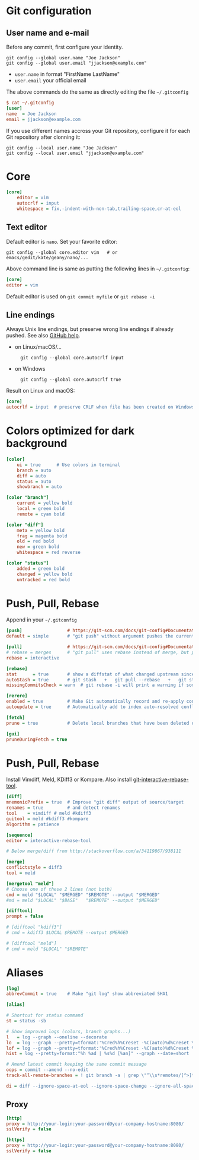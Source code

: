 Git configuration
=================

User name and e-mail
--------------------

Before any commit, first configure your identity.

    git config --global user.name "Joe Jackson"
    git config --global user.email "jjackson@example.com"

- `user.name` in format "FirstName LastName"
- `user.email` your official email

The above commands do the same as directly editing the file `~/.gitconfig`

```ini
$ cat ~/.gitconfig
[user]
name  = Joe Jackson
email = jjackson@example.com
```
If you use different names accross your Git repository, configure it for each Git repository after clonning it:

    git config --local user.name "Joe Jackson"
    git config --local user.email "jjackson@example.com"


Core
====

```ini
[core]
	editor = vim
	autocrlf = input
	whitespace = fix,-indent-with-non-tab,trailing-space,cr-at-eol
```

Text editor
-----------

Default editor is `nano`. Set your favorite editor:

    git config --global core.editor vim   # or emacs/gedit/kate/geany/nano/...

Above command line is same as putting the following lines in `~/.gitconfig`:

```ini
[core]
editor = vim
```

Default editor is used on `git commit myfile` or `git rebase -i`


Line endings
------------

Always Unix line endings, but preserve wrong line endings if already pushed.
See also [GitHub help](https://help.github.com/articles/dealing-with-line-endings#platform-all).
    
* on Linux/macOS/...
    
        git config --global core.autocrlf input
    
* on Windows
    
        git config --global core.autocrlf true

Result on Linux and macOS:

```ini
[core]
autocrlf = input  # preserve CRLF when file has been created on Windows
```


Colors optimized for dark background
====================================

```ini
[color]
	ui = true      # Use colors in terminal
	branch = auto
	diff = auto
	status = auto
	showbranch = auto

[color "branch"]
	current = yellow bold
	local = green bold
	remote = cyan bold

[color "diff"]
	meta = yellow bold
	frag = magenta bold
	old = red bold
	new = green bold
	whitespace = red reverse

[color "status"]
	added = green bold
	changed = yellow bold
	untracked = red bold
```

Push, Pull, Rebase
==================

Append in your `~/.gitconfig`

```ini
[push]                 # https://git-scm.com/docs/git-config#Documentation/git-config.txt-pushdefault
default = simple       # "git push" without argument pushes the current branch to the remote branch with the same name

[pull]                 # https://git-scm.com/docs/git-config#Documentation/git-config.txt-pullrebase
# rebase = merges      # "git pull" uses rebase instead of merge, but preserves existing local merges
rebase = interactive

[rebase]
stat      = true       # show a diffstat of what changed upstream since the last rebase
autoStash = true       # git stash   +   git pull --rebase   +   git stash pop
missingCommitsCheck = warn  # git rebase -i will print a warning if some commits are removed

[rerere]
enabled = true         # Make Git automatically record and re-apply conflicts resolution
autoupdate = true      # Automatically add to index auto-resolved conflicts

[fetch]
prune = true           # Delete local branches that have been deleted on remote repo

[gui]
pruneDuringFetch = true
```

Push, Pull, Rebase
==================

Install Vimdiff, Meld, KDiff3 or Kompare.
Also install [git-interactive-rebase-tool](https://github.com/MitMaro/git-interactive-rebase-tool).

```ini
[diff]
mnemonicPrefix = true  # Improve "git diff" output of source/target
renames = true         # and detect renames
tool    = vimdiff # meld #kdiff3
guitool = meld #kdiff3 #kompare
algorithm = patience

[sequence]
editor = interactive-rebase-tool

# Below merge/diff from http://stackoverflow.com/a/34119867/938111

[merge]
conflictstyle = diff3
tool = meld

[mergetool "meld"]
# Choose one of these 2 lines (not both)
cmd = meld "$LOCAL" "$MERGED" "$REMOTE" --output "$MERGED"
#md = meld "$LOCAL" "$BASE"   "$REMOTE" --output "$MERGED"

[difftool]
prompt = false

# [difftool "kdiff3"]
# cmd = kdiff3 $LOCAL $REMOTE --output $MERGED

# [difftool "meld"]
# cmd = meld "$LOCAL" "$REMOTE"
```

Aliases
=======

```ini
[log]
abbrevCommit = true    # Make "git log" show abbreviated SHA1

[alias]

# Shortcut for status command
st = status -sb

# Show improved logs (colors, branch graphs...)
l   = log --graph --oneline --decorate
lo  = log --graph --pretty=tformat:'%Cred%h%Creset -%C(auto)%d%Creset %s %Cgreen(%an %ad %ar)%Creset' --date=short --ignore-space-change --ignore-blank-lines
lof = log --graph --pretty=tformat:'%Cred%h%Creset -%C(auto)%d%Creset %s %Cgreen(%an %ad %ar)%Creset' --date=short --ignore-space-change --ignore-blank-lines --follow --find-copies-harder
hist = log --pretty=format:"%h %ad | %s%d [%an]" --graph --date=short

# Amend latest commit keeping the same commit message
oops = commit --amend --no-edit
track-all-remote-branches = ! git branch -a | grep \"^\\s*remotes/[^>]*$\" | xargs --interactive -L1 git checkout --track

di = diff --ignore-space-at-eol --ignore-space-change --ignore-all-space --ignore-blank-lines


```

Proxy
-----

```ini
[http]
proxy = http://your-login:your-password@your-company-hostname:8080/
sslVerify = false

[https]
proxy = http://your-login:your-password@your-company-hostname:8080/
sslVerify = false
```

